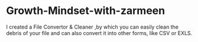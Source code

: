 # Growth-Mindset-with-zarmeen

I created a File Convertor & Cleaner ,by which you can easily clean the debris of your file and can also convert it into other forms, like CSV or EXLS. 
